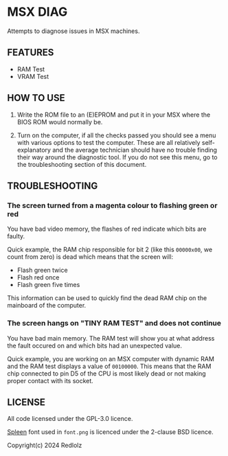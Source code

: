 # MSX DIAG

Attempts to diagnose issues in MSX machines.

## FEATURES

* RAM Test
* VRAM Test

## HOW TO USE

1. Write the ROM file to an (E)EPROM and put it in your MSX where
the BIOS ROM would normally be.

2. Turn on the computer, if all the checks passed you should see a menu with
various options to test the computer. These are all relatively self-explanatory
and the average technician should have no trouble finding their way around the
diagnostic tool. If you do not see this menu, go to the troubleshooting
section of this document.

## TROUBLESHOOTING

### The screen turned from a magenta colour to flashing green or red

You have bad video memory, the flashes of red indicate which bits are faulty.

Quick example, the RAM chip responsible for bit 2 (like this `00000x00`, we
count from zero) is dead which means that the screen will:

* Flash green twice
* Flash red once
* Flash green five times

This information can be used to quickly find the dead RAM chip on the mainboard
of the computer.

### The screen hangs on "TINY RAM TEST" and does not continue

You have bad main memory. The RAM test will show you at what address the fault
occured on and which bits had an unexpected value.

Quick example, you are working on an MSX computer with dynamic RAM and the
RAM test displays a value of `00100000`. This means that the RAM chip connected
to pin D5 of the CPU is most likely dead or not making proper contact with its
socket.

## LICENSE

All code licensed under the GPL-3.0 licence.

[Spleen](https://github.com/fcambus/spleen) font used in `font.png` is
licenced under the 2-clause BSD licence.

Copyright(c) 2024 Redlolz
